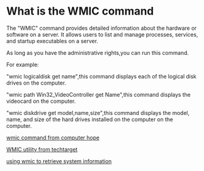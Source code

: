 
# What is the WMIC command


The "WMIC" command provides detailed information about the hardware or software on a server. It allows users to list and manage processes, services, and startup executables on a server.


As long as you have the administrative rights,you can run this command.

For example:

"wmic logicaldisk get name",this command displays each of the logical disk drives on the computer.

"wmic path Win32_VideoController get Name",this command displays the videocard on the computer.

"wmic diskdrive get model,name,size",this command displays the model, name, and size of the hard drives installed on the computer on the computer.


[wmic command from computer hope](https://www.computerhope.com/wmic.htm)

[WMIC utility from techtarget](https://www.techtarget.com/searchenterprisedesktop/definition/Windows-Management-Instrumentation-Command-line-WMIC)

[using wmic to retrieve system information](https://www.linkedin.com/advice/0/how-can-you-retrieve-system-information-using)
